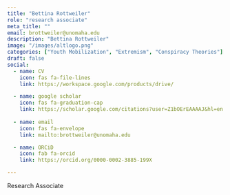 ```yaml
---
title: "Bettina Rottweiler"
role: "research associate"
meta_title: ""
email: brottweiler@unomaha.edu
description: "Bettina Rottweiler"
image: "/images/altlogo.png"
categories: ["Youth Mobilization", "Extremism", "Conspiracy Theories"]
draft: false
social:
  - name: CV
    icon: fas fa-file-lines
    link: https://workspace.google.com/products/drive/

  - name: google scholar
    icon: fas fa-graduation-cap
    link: https://scholar.google.com/citations?user=Z1bOErEAAAAJ&hl=en
  
  - name: email
    icon: fas fa-envelope
    link: mailto:brottweiler@unomaha.edu

  - name: ORCiD
    icon: fab fa-orcid
    link: https://orcid.org/0000-0002-3885-199X

---
```

Research Associate
<!--more-->